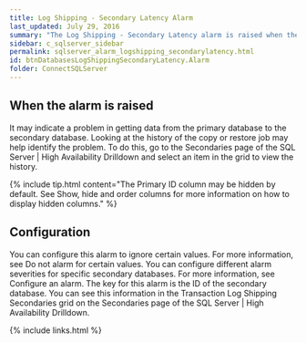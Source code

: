 ```yaml
---
title: Log Shipping - Secondary Latency Alarm
last_updated: July 29, 2016
summary: "The Log Shipping - Secondary Latency alarm is raised when the amount of time that elapsed between the log backup being created on the primary database and when it was restored on the secondary database exceeds a threshold."
sidebar: c_sqlserver_sidebar
permalink: sqlserver_alarm_logshipping_secondarylatency.html
id: btnDatabasesLogShippingSecondaryLatency.Alarm
folder: ConnectSQLServer
---
```






## When the alarm is raised

It may indicate a problem in getting data from the primary database to the secondary database. Looking at the history of the copy or restore job may help identify the problem. To do this, go to the Secondaries page of the SQL Server \| High Availability Drilldown and select an item in the grid to view the history.


{% include tip.html content="The Primary ID column may be hidden by default. See Show, hide and order columns for more information on how to display hidden columns." %}


## Configuration

You can configure this alarm to ignore certain values. For more information, see Do not alarm for certain values.
You can configure different alarm severities for specific secondary databases. For more information, see Configure an alarm. The key for this alarm is the ID of the secondary database. You can see this information in the Transaction Log Shipping Secondaries grid on the Secondaries page of the SQL Server \| High Availability Drilldown.

{% include links.html %}
